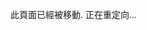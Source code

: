此頁面已經被移動. 正在重定向...

<script>
    window.location.href = '/server/room/#onauth-client-options-request';
</script>
